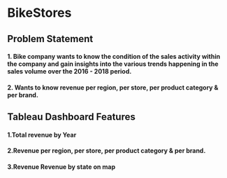# BikeStores
## Problem Statement
#### 1. Bike company wants to know the condition of the sales activity within the company and gain insights into the various trends happening in the sales volume over the 2016 - 2018 period.
#### 2. Wants to know revenue per region, per store, per product category & per brand.

## Tableau Dashboard Features
#### 1.Total revenue by Year 
#### 2.Revenue per region, per store, per product category & per brand.
#### 3.Revenue Revenue by state on map



